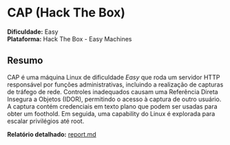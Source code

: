 # CAP (Hack The Box)

**Dificuldade:** Easy  
**Plataforma:** Hack The Box - Easy Machines

## Resumo

CAP é uma máquina Linux de dificuldade *Easy* que roda um servidor HTTP responsável por funções administrativas, incluindo a realização de capturas de tráfego de rede. Controles inadequados causam uma Referência Direta Insegura a Objetos (IDOR), permitindo o acesso à captura de outro usuário. A captura contém credenciais em texto plano que podem ser usadas para obter um foothold. Em seguida, uma capability do Linux é explorada para escalar privilégios até root.

**Relatório detalhado:** [report.md](Report.md)


